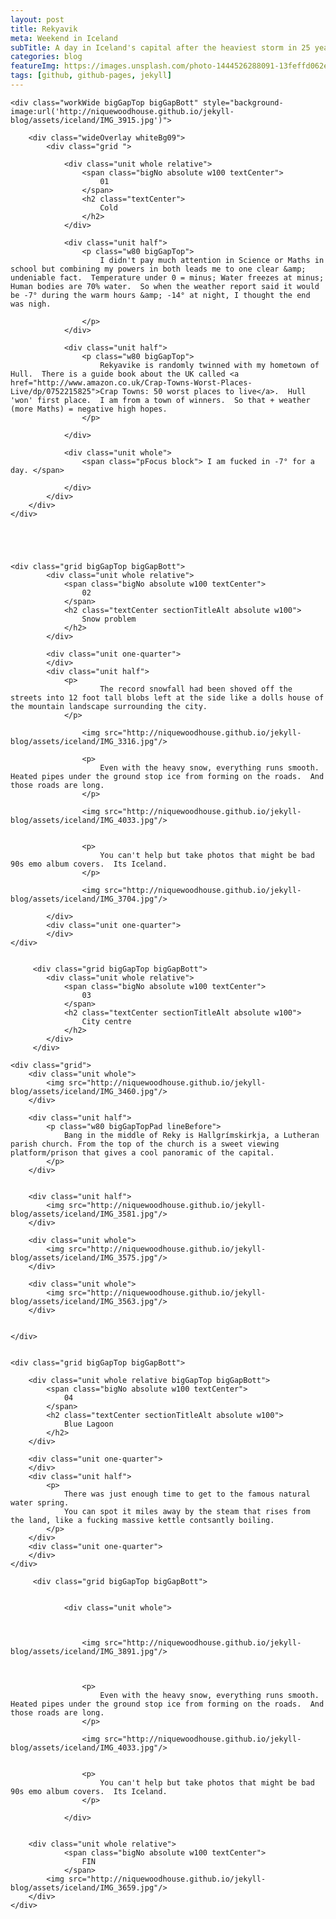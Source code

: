```yaml
---
layout: post
title: Rekyavik
meta: Weekend in Iceland
subTitle: A day in Iceland's capital after the heaviest storm in 25 years
categories: blog
featureImg: https://images.unsplash.com/photo-1444526288091-13feffd062e3?crop=entropy&fit=crop&fm=jpg&h=1200&ixjsv=2.1.0&ixlib=rb-0.3.5&q=80&w=2300
tags: [github, github-pages, jekyll]
---
```



<div class="wider">

	<div class="workWide bigGapTop bigGapBott" style="background-image:url('http://niquewoodhouse.github.io/jekyll-blog/assets/iceland/IMG_3915.jpg')"> 

		<div class="wideOverlay whiteBg09">
			<div class="grid ">

			 	<div class="unit whole relative">
			 		<span class="bigNo absolute w100 textCenter">
			 			01
			 		</span>		 		
			 		<h2 class="textCenter">
			 			Cold
			 		</h2>
			 	</div>

				<div class="unit half">		
			 		<p class="w80 bigGapTop">
			 			I didn't pay much attention in Science or Maths in school but combining my powers in both leads me to one clear &amp; undeniable fact.  Temperature under 0 = minus; Water freezes at minus; Human bodies are 70% water.  So when the weather report said it would be -7° during the warm hours &amp; -14° at night, I thought the end was nigh.
			 			
			 		</p> 			 	
				</div>	

				<div class="unit half">		
			 		<p class="w80 bigGapTop">
			 			Rekyavike is randomly twinned with my hometown of Hull.  There is a guide book about the UK called <a href="http://www.amazon.co.uk/Crap-Towns-Worst-Places-Live/dp/0752215825">Crap Towns: 50 worst places to live</a>.  Hull 'won' first place.  I am from a town of winners.  So that + weather (more Maths) = negative high hopes. 
			 		</p> 			 	

				</div>	

				<div class="unit whole">
					<span class="pFocus block"> I am fucked in -7° for a day. </span>

				</div>
			</div>
		</div>
	</div>





	<div class="grid bigGapTop bigGapBott"> 
		 	<div class="unit whole relative">
		 		<span class="bigNo absolute w100 textCenter">
		 			02
		 		</span>
		 		<h2 class="textCenter sectionTitleAlt absolute w100">
		 			Snow problem		 		
		 		</h2>
		 	</div>
		 
			<div class="unit one-quarter">
			</div>
			<div class="unit half">
				<p>		
			 			The record snowfall had been shoved off the streets into 12 foot tall blobs left at the side like a dolls house of the mountain landscape surrounding the city.
			 	</p> 			 	

			 		<img src="http://niquewoodhouse.github.io/jekyll-blog/assets/iceland/IMG_3316.jpg"/>

					<p>
						Even with the heavy snow, everything runs smooth.  Heated pipes under the ground stop ice from forming on the roads.  And those roads are long.
					</p>

					<img src="http://niquewoodhouse.github.io/jekyll-blog/assets/iceland/IMG_4033.jpg"/>


					<p>
						You can't help but take photos that might be bad 90s emo album covers.  Its Iceland.
					</p>

					<img src="http://niquewoodhouse.github.io/jekyll-blog/assets/iceland/IMG_3704.jpg"/>					

			</div>					
			<div class="unit one-quarter">
			</div>					
	</div>


		 <div class="grid bigGapTop bigGapBott"> 
		 	<div class="unit whole relative">
		 		<span class="bigNo absolute w100 textCenter">
		 			03
		 		</span>
		 		<h2 class="textCenter sectionTitleAlt absolute w100">
		 			City centre
		 		</h2>
		 	</div>
		 </div>	

	<div class="grid">
		<div class="unit whole">
			<img src="http://niquewoodhouse.github.io/jekyll-blog/assets/iceland/IMG_3460.jpg"/>
		</div>

		<div class="unit half">
			<p class="w80 bigGapTopPad lineBefore">
				Bang in the middle of Reky is Hallgrímskirkja, a Lutheran parish church. From the top of the church is a sweet viewing platform/prison that gives a cool panoramic of the capital.
			</p>		
		</div>		


		<div class="unit half">
			<img src="http://niquewoodhouse.github.io/jekyll-blog/assets/iceland/IMG_3581.jpg"/>		
		</div>		

		<div class="unit whole">
			<img src="http://niquewoodhouse.github.io/jekyll-blog/assets/iceland/IMG_3575.jpg"/>
		</div>

		<div class="unit whole">
			<img src="http://niquewoodhouse.github.io/jekyll-blog/assets/iceland/IMG_3563.jpg"/>
		</div>


	</div>


	<div class="grid bigGapTop bigGapBott">

	 	<div class="unit whole relative bigGapTop bigGapBott">
	 		<span class="bigNo absolute w100 textCenter">
	 			04
	 		</span>
	 		<h2 class="textCenter sectionTitleAlt absolute w100">
	 			Blue Lagoon
	 		</h2>
	 	</div>

		<div class="unit one-quarter">
		</div>
		<div class="unit half">
			<p>
	 			There was just enough time to get to the famous natural water spring.  
	 			You can spot it miles away by the steam that rises from the land, like a fucking massive kettle contsantly boiling.
 			</p>
		</div>
		<div class="unit one-quarter">
		</div>		
	</div> 

		 <div class="grid bigGapTop bigGapBott"> 


				<div class="unit whole">		
		 	

			 		
			 		<img src="http://niquewoodhouse.github.io/jekyll-blog/assets/iceland/IMG_3891.jpg"/>



					<p>
						Even with the heavy snow, everything runs smooth.  Heated pipes under the ground stop ice from forming on the roads.  And those roads are long.
					</p>

					<img src="http://niquewoodhouse.github.io/jekyll-blog/assets/iceland/IMG_4033.jpg"/>


					<p>
						You can't help but take photos that might be bad 90s emo album covers.  Its Iceland.
					</p>

				</div>		

	
		<div class="unit whole relative">
		 		<span class="bigNo absolute w100 textCenter">
		 			FIN
		 		</span>			
			<img src="http://niquewoodhouse.github.io/jekyll-blog/assets/iceland/IMG_3659.jpg"/>
		</div>
	</div>





</div>